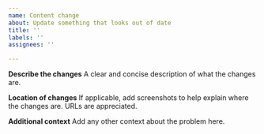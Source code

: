 ```yaml
---
name: Content change
about: Update something that looks out of date
title: ''
labels: ''
assignees: ''

---
```


**Describe the changes**
A clear and concise description of what the changes are.

**Location of changes**
If applicable, add screenshots to help explain where the changes are. URLs are appreciated.

**Additional context**
Add any other context about the problem here.
